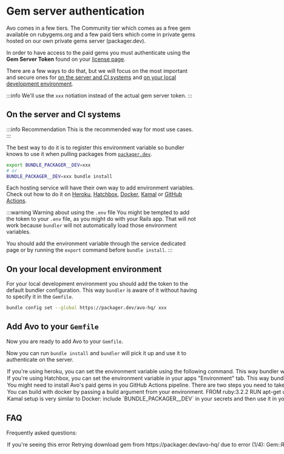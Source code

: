 # Gem server authentication

Avo comes in a few tiers. The Community tier which comes as a free gem available on rubygems.org and a few paid tiers which come in private gems hosted on our own private gems server (packager.dev).

In order to have access to the paid gems you must authenticate using the **Gem Server Token** found on your [license page](https://v3.avohq.io/licenses).

There are a few ways to do that, but we will focus on the most important and secure ones for [on the server and CI systems](#on-the-server-and-ci-systems) and [on your local development environment](#on-your-local-development-environment).

:::info
We'll use the `xxx` notiation instead of the actual gem server token.
:::

## On the server and CI systems

:::info Recommendation
This is the recommended way for most use cases.
:::

The best way to do it is to register this environment variable so bundler knows to use it when pulling packages from [`packager.dev`](https://packager.dev).

```bash
export BUNDLE_PACKAGER__DEV=xxx
# or
BUNDLE_PACKAGER__DEV=xxx bundle install
```

Each hosting service will have their own way to add environment variables. Check out how to do it on [Heroku](#Heroku), [Hatchbox](#Hatchbox), [Docker](#docker_and_docker_compose), [Kamal](#Kamal) or [GitHub Actions](#git_hub_actions).

:::warning Warning about using the `.env` file
You might be tempted to add the token to your `.env` file, as you might do with your Rails app.
That will not work because `bundler` will not automatically load those environment variables.

You should add the environment variable through the service dedicated page or by running the `export` command before `bundle install`.
:::

## On your local development environment

For your local development environment you should add the token to the default bundler configuration.
This way `bundler` is aware of it without having to specify it in the `Gemfile`.

```bash
bundle config set --global https://packager.dev/avo-hq/ xxx
```

## Add Avo to your `Gemfile`

Now you are ready to add Avo to your `Gemfile`.

<!-- @include: ./common/avo_in_gemfile.md-->

Now you can run `bundle install` and `bundler` will pick it up and use it to authenticate on the server.

<Option name="Heroku">

If you're using heroku, you can set the environment variable using the following command. This way `bundler` will use it when authenticating to `packager.dev`.

```bash
heroku config:set BUNDLE_PACKAGER__DEV=xxx
```
</Option>

<Option name="Hatchbox">

If you're using Hatchbox, you can set the environment variable in your apps "Environment" tab. This way `bundler` will use it when authenticating to `packager.dev`.

```yaml
BUNDLE_PACKAGER__DEV: xxx
```
</Option>

<Option name="GitHub Actions">

You might need to install Avo's paid gems in you GitHub Actions pipeline. There are two steps you need to take in order to enable that.

#### 1. Add `BUNDLE_PACKAGER__DEV` to your repository's secrets

Go in your repo, under Settings -> Secrets and Variables -> Actions -> New repository secret and add your Gem server token there with the name `BUNDLE_PACKAGER__DEV` and the token as the value.

<Image src="/assets/img/3_0/gem-server-authentication/github-actions.png" width="2462" height="1816" alt="" />
<Image src="/assets/img/3_0/gem-server-authentication/new-secret.png" width="2462" height="1816" alt="" />

#### 2. Expose `BUNDLE_PACKAGER__DEV` as an environment variable

Then, in your `test.yml` (you might have it as a different name), expose that configuration item as an environment variable.

```yml{8-9}
name: Tests

on:
  pull_request:
    branches:
      - main

env:
  BUNDLE_PACKAGER__DEV: ${{secrets.BUNDLE_PACKAGER__DEV}}

jobs:
  test:
    runs-on: ubuntu-latest

    steps:
      # Testing and deployment steps
```
</Option>

<Option name="Docker and docker compose">

You can build with docker by passing a build argument from your environment.

```dockerfile{8,10}
FROM ruby:3.2.2
RUN apt-get update -qq && apt-get install -y nodejs postgresql-client
WORKDIR /app
COPY Gemfile /app/Gemfile
COPY Gemfile.lock /app/Gemfile.lock

# get the build argument
ARG BUNDLE_PACKAGER__DEV
# make it available in the docker image
ENV BUNDLE_PACKAGER__DEV=$BUNDLE_PACKAGER__DEV

RUN bundle install
COPY . /app
# do more stuff
```

```bash
# Pass the key to the build argument
docker build --build-arg BUNDLE_PACKAGER__DEV=xxx

# OR

# Set the key as an environment variable on your machine
# Somewhere in your `.bashrc` or `.bash_profile` file
export BUNDLE_PACKAGER__DEV=xxx
# Then pass it to the build argument from there
docker build --build-arg BUNDLE_PACKAGER__DEV=$BUNDLE_PACKAGER__DEV
```

```bash
docker compose build --build-arg BUNDLE_PACKAGER__DEV=xxx
```
</Option>

<Option name="Kamal">
Kamal setup is very similar to Docker: include `BUNDLE_PACKAGER__DEV` in your secrets and then use it in your `Dockerfile`.

In your `deploy.yml`:

```yaml
# Configure builder setup.

builder:
  arch: amd64
  secrets:
    - BUNDLE_PACKAGER__DEV
```

Then in `.kamal/secrets`:

```
# However you set your secrets in Kamal
BUNDLE_PACKAGER__DEV=xxx
```

Finally, in your `Dockerfile`:

```dockerfile
# Install application gems
COPY Gemfile Gemfile.lock ./

RUN --mount=type=secret,id=BUNDLE_PACKAGER__DEV BUNDLE_PACKAGER__DEV=$(cat /run/secrets/BUNDLE_PACKAGER__DEV) bundle install  && \
    rm -rf ~/.bundle/ "${BUNDLE_PATH}"/ruby/*/cache "${BUNDLE_PATH}"/ruby/*/bundler/gems/*/.git && \
    bundle exec bootsnap precompile --gemfile
```
</Option>

## FAQ

Frequently asked questions:

<Option name="`Forbidden 403`">

If you're seeing this error `Retrying download gem from https://packager.dev/avo-hq/ due to error (1/4): Gem::RemoteFetcher::FetchError bad response Forbidden 403`, this probably means that bundler does not have access to the `BUNDLE_PACKAGER__DEV` environment variable.

Please read the guides above on how to set that on your development machine and in deployment scenarios.
</Option>

